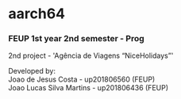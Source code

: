 # aarch64
### FEUP 1st year 2nd semester - Prog  
2nd project - 'Agência de Viagens “NiceHolidays”'  
  
Developed by:  
                            Joao de Jesus Costa - up201806560 (FEUP)  
                            Joao Lucas Silva Martins - up201806436 (FEUP)  
  
